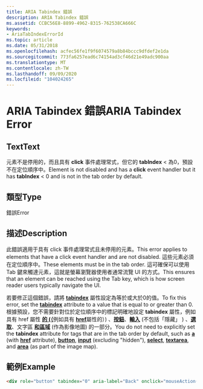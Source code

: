 ```yaml
---
title: ARIA Tabindex 錯誤
description: ARIA Tabindex 錯誤
ms.assetid: CCBC56E8-8899-4962-8315-762538CA666C
keywords:
- AriaTabIndexErrorId
ms.topic: article
ms.date: 05/31/2018
ms.openlocfilehash: acfec56fe1f9f6074579a8b84bccc9dfdef2e1da
ms.sourcegitcommit: 773fa6257ead6c74154ad3cf46d21e49adc900aa
ms.translationtype: MT
ms.contentlocale: zh-TW
ms.lasthandoff: 09/09/2020
ms.locfileid: "104024265"
---
```

# <a name="aria-tabindex-error"></a><span data-ttu-id="7bd80-104">ARIA Tabindex 錯誤</span><span class="sxs-lookup"><span data-stu-id="7bd80-104">ARIA Tabindex Error</span></span>

## <a name="text"></a><span data-ttu-id="7bd80-105">Text</span><span class="sxs-lookup"><span data-stu-id="7bd80-105">Text</span></span>

<span data-ttu-id="7bd80-106">元素不是停用的，而且具有 **click** 事件處理常式，但它的 **tabIndex** < 為0，預設不在定位順序中。</span><span class="sxs-lookup"><span data-stu-id="7bd80-106">Element is not disabled and has a **click** event handler but it has **tabIndex** < 0 and is not in the tab order by default.</span></span>

## <a name="type"></a><span data-ttu-id="7bd80-107">類型</span><span class="sxs-lookup"><span data-stu-id="7bd80-107">Type</span></span>

<span data-ttu-id="7bd80-108">錯誤</span><span class="sxs-lookup"><span data-stu-id="7bd80-108">Error</span></span>

## <a name="description"></a><span data-ttu-id="7bd80-109">描述</span><span class="sxs-lookup"><span data-stu-id="7bd80-109">Description</span></span>

<span data-ttu-id="7bd80-110">此錯誤適用于具有 click 事件處理常式且未停用的元素。</span><span class="sxs-lookup"><span data-stu-id="7bd80-110">This error applies to elements that have a click event handler and are not disabled.</span></span> <span data-ttu-id="7bd80-111">這些元素必須在定位順序中。</span><span class="sxs-lookup"><span data-stu-id="7bd80-111">These elements must be in the tab order.</span></span> <span data-ttu-id="7bd80-112">這可確保可以使用 Tab 鍵來觸達元素，這就是螢幕瀏覽器使用者通常流覽 UI 的方式。</span><span class="sxs-lookup"><span data-stu-id="7bd80-112">This ensures that an element can be reached using the Tab key, which is how screen reader users typically navigate the UI.</span></span>

<span data-ttu-id="7bd80-113">若要修正這個錯誤，請將 [**tabindex**](https://developer.mozilla.org/docs/Web/HTML/Global_attributes/tabindex) 屬性設定為等於或大於0的值。</span><span class="sxs-lookup"><span data-stu-id="7bd80-113">To fix this error, set the [**tabindex**](https://developer.mozilla.org/docs/Web/HTML/Global_attributes/tabindex) attribute to a value that is equal to or greater than 0.</span></span> <span data-ttu-id="7bd80-114">根據預設，您不需要針對位於定位順序中的標記明確地設定 **tabindex** 屬性，例如具有 href 屬性 [**的 (（**](https://developer.mozilla.org/docs/Web/HTML/Element/a)例如具有 [**href**](https://developer.mozilla.org/docs/Web/HTML/Attributes)屬性的）) 、[**按鈕**](https://developer.mozilla.org/docs/Web/HTML/Element/button)、[**輸入**](https://developer.mozilla.org/docs/Web/HTML/Element/input) (不包括「隱藏」 ) 、[**選取**](https://developer.mozilla.org/docs/Web/HTML/Element/select)、文字區 [**和**](https://developer.mozilla.org/docs/Web/HTML/Element/textarea)[**區域**](https://developer.mozilla.org/docs/Web/HTML/Element/area) (作為影像地圖) 的一部分。</span><span class="sxs-lookup"><span data-stu-id="7bd80-114">You do not need to explicitly set the **tabindex** attribute for tags that are in the tab order by default, such as [**a**](https://developer.mozilla.org/docs/Web/HTML/Element/a) (with [**href**](https://developer.mozilla.org/docs/Web/HTML/Attributes) attribute), [**button**](https://developer.mozilla.org/docs/Web/HTML/Element/button), [**input**](https://developer.mozilla.org/docs/Web/HTML/Element/input) (excluding "hidden"), [**select**](https://developer.mozilla.org/docs/Web/HTML/Element/select), [**textarea**](https://developer.mozilla.org/docs/Web/HTML/Element/textarea), and [**area**](https://developer.mozilla.org/docs/Web/HTML/Element/area) (as part of the image map).</span></span>

## <a name="example"></a><span data-ttu-id="7bd80-115">範例</span><span class="sxs-lookup"><span data-stu-id="7bd80-115">Example</span></span>


```HTML
<div role="button" tabindex="0" aria-label="Back" onclick="mouseAction(event)" onkeyup="keyAction(event)" >
```



 

 




